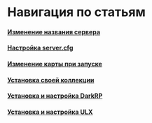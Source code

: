 <script setup>
import gmodLogo from '/components/gmodLogo.vue';
</script>

# Навигация по статьям

#### <gmodLogo>[Изменение названия сервера](/games/gmod/server-name)</gmodLogo>

#### <gmodLogo>[Настройка server.cfg](/games/gmod/server-cfg)</gmodLogo>

#### <gmodLogo>[Изменение карты при запуске](/games/gmod/map)</gmodLogo>

#### <gmodLogo>[Установка своей коллекции](/games/gmod/workshop)</gmodLogo>

#### <gmodLogo>[Установка и настройка DarkRP](/games/gmod/darkrp)</gmodLogo>

#### <gmodLogo>[Установка и настройка ULX](/games/gmod/ulx)</gmodLogo>
